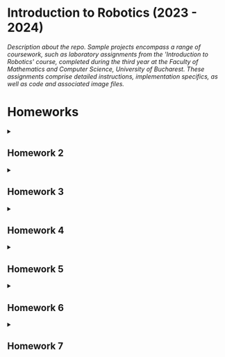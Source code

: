 # Introduction to Robotics (2023 - 2024)
_Description about the repo.
Sample projects encompass a range of coursework, such as laboratory assignments from the 'Introduction to Robotics' course, completed during the third year at the Faculty of Mathematics and Computer Science, University of Bucharest. These assignments comprise detailed instructions, implementation specifics, as well as code and associated image files._

# Homeworks

<details>
<summary> <h2>Homework 2</h2> </summary>
<br>

### Task: RGB LED control using 3 potentiometers. This control must leverage digital electronics.

### Code: [click here](https://github.com/dragosvoinea1/IntroductionToRobotics/blob/main/homework_1.ino)
  
### Youtube video that shows how it works: [watch it here](https://www.youtube.com/shorts/YShnfBhUUPg)
<br>
Components used:
<ul>
  <li>RGB LED </li>
  <li>Potentiometers (3)</li>
  <li>x3 Resistors 330 Ω
  <li>Wires as needed</li>
</ul>

### Electronic scheme + image of the project:

![Electronic scheme](https://github.com/dragosvoinea1/IntroductionToRobotics/assets/115077134/c6e1f4ad-d741-48be-b050-e26b4286f1f5)

![homework_2](https://github.com/dragosvoinea1/IntroductionToRobotics/assets/115077134/c1b04518-b1ce-4769-ae25-8ba3c1627aa1)

</details>


<details>
<summary> <h2>Homework 3</h2> </summary>
<br>

### Task: Simulating a 3-floor elevator control system using LEDs, buttons, and a buzzer with Arduino.

#### Detailed task: Design a control system that simulates a 3-floor elevator using the Arduino platform. Here are the specific requirements:

<ul>
  <li>LED Indicators: Each of the 3 LEDs should represent one of the 3 floors.
The LED corresponding to the current floor should light up. Additionally,
another LED should represent the elevator’s operational state. It should
blink when the elevator is moving and remain static when stationary.
  </li>
  <li>Buttons: Implement 3 buttons that represent the call buttons from the
3 floors. When pressed, the elevator should simulate movement towards
the floor after a short interval (2-3 seconds).
  </li>
  <li>Buzzer:
The buzzer should sound briefly during the following scenarios: 
    <ul>
    <li>Elevator arriving at the desired floor (something resembling a ”cling”).</li>
    <li>Elevator doors closing and movement.</li>
    </ul>
  </li>
  <li>State Change & Timers: If the elevator is already at the desired floor, pressing the button for that floor should have no effect.  Otherwise, after a button press, the elevator should ”wait for the doors to close” and then ”move”  to  the  corresponding  floor.   If  the  elevator  is  in  movement,  it should either do nothing or it should stack its decision (get to the first programmed floor,  open the doors,  wait, close them and then go to the next desired floor).
  </li>
 <li>
   Debounce: to avoid unintentional repeated button presses.
 </li>
  
</ul>


### Code: [click here](https://github.com/dragosvoinea1/IntroductionToRobotics/blob/main/homework_2.ino)
  
### Youtube video that shows how it works: [watch it here](https://youtube.com/shorts/Pl9DIoiuy20)

<br>

Components used:
<ul>
  <li>LEDs (4): 3 for floors, 1 operational LED </li>
  <li>Buttons (3)</li>
  <li>x4 Resistors 330 Ω </li>
  <li>x1 Resistor 100 Ω </li>
  <li>Wires as needed</li>
</ul>

### Electronic scheme + image of the project:

![image](https://github.com/dragosvoinea1/IntroductionToRobotics/assets/115077134/4418ba26-eaeb-4240-a905-b1ddcb82f148)

![hw_2_photo](https://github.com/dragosvoinea1/IntroductionToRobotics/assets/115077134/da6d4427-1614-46a6-a780-5788b8e11121)

</details>


<details>
<summary> <h2>Homework 4</h2> </summary>
<br>

### Task: 7 segment display drawing

#### Description for the task: 
You will use the joystick to control the position of the segment and ”draw” on the display. The movement between segments should be natural, meaning they should jump from the current position only to neighbors, but without passing through ”walls”. The initial position should be on the DP. The current position always blinks (irrespective of the fact that the segment is on or off). Use the joystick to move from one position to neighbors (see table for corresponding movement). Short pressing the button toggles the segment state from ON to OFF or from OFF to ON. Long pressing the button resets the entire display by turning all the segments OFF and moving the current position to the decimal point.
<br> <br>
Components used:
<ul>
  <li>1x 7-segment display</li>
  <li>1x joystick (3)</li>
  <li>x8 Resistors 330 Ω / 220 Ω (for each LED of the 7-segment)</li>
  <li>Wires as needed</li>
</ul>

### Code: [click here](https://github.com/dragosvoinea1/IntroductionToRobotics/blob/main/homework_3.ino)

### Youtube video that shows how it works: [watch it here](https://www.youtube.com/shorts/cIUrOn5i0F8)

### Image of the project:

![hw3_img](https://github.com/dragosvoinea1/IntroductionToRobotics/assets/115077134/eb2c8017-2870-4e94-8c0d-1ac8beb50413)

</details>


<details>
<summary> <h2>Homework 5</h2> </summary>
<br>

### Task: Create a stopwatch timer with a 4-digit 7-segment display and three buttons. The timer should measure time in tenths of a second and include a lap-saving feature similar to basic stopwatch functions found on most phones.
<br>

#### Initialize the 4-digit 7-segment display with the starting value "000.0". Assign the following functionalities to the buttons:
<ul>
  <li>Button 1: Start/pause.</li>
  <li>Button 2: Reset (when in pause mode) and reset saved laps (when in lap viewing mode).</li>
  <li>Button 3: Save lap (when in counting mode) and cycle through the last saved laps (up to 4 laps).</li>
</ul>

### Code: [click here](https://github.com/dragosvoinea1/IntroductionToRobotics/blob/main/homework_4.ino)
  
### Youtube video that shows how it works: [watch it here](https://www.youtube.com/shorts/TDRnEpl_gec)

<br>
Components used:
<ul>
  <li>x1 4 digit 7-segment display</li>
  <li>3 buttons</li>
  <li>x8 Resistors 330 Ω or 220 Ω
  <li>Wires as needed</li>
</ul>

### Image of the project:

![WhatsApp Image 2023-11-13 at 23 54 48](https://github.com/dragosvoinea1/IntroductionToRobotics/assets/115077134/6f3663bf-dba5-40ca-8034-3fdd638af9b5)



</details>

<details>
  
  <summary> <h2>Homework 6</h2> </summary>
  
</details>


<details>
  
  <summary> <h2>Homework 7</h2> </summary>

  ### Task: Create a simple 8x8 matrix game featuring three distinct elements: a slowly blinking player, fast-blinking bombs/bullets, and stationary walls. The objective is to navigate the player through the matrix, destroying walls. Generate walls randomly, covering 50% to 75% of the matrix. Choose a game style, whether Bomberman or terminator-tanks, or unleash your creativity in designing the gameplay.

  ### My game: Random leds spawn on the matrix and you have to turn them off as fast as possible using the joystick.

  <br>
Components used:
<ul>
  <li>Joystick</li>
  <li>8x8 LED Matrix</li>
  <li>MAX7219
  <li>Resistors and capacitors as needed</li>
  <li>Breadboard and connecting wires</li>
</ul>

### Code: [click here](https://github.com/dragosvoinea1/IntroductionToRobotics/blob/main/homework_6.ino)
  
### Youtube video that shows how it works: [watch it here](https://youtube.com/shorts/SDmUzrmQGgE?feature=share)

### Image of the project:
![f7c21c4a-dee2-4627-a31b-e622f73366fc](https://github.com/dragosvoinea1/IntroductionToRobotics/assets/115077134/3e1dda84-431f-45f6-8a88-53362518fbb5)

  
</details>


